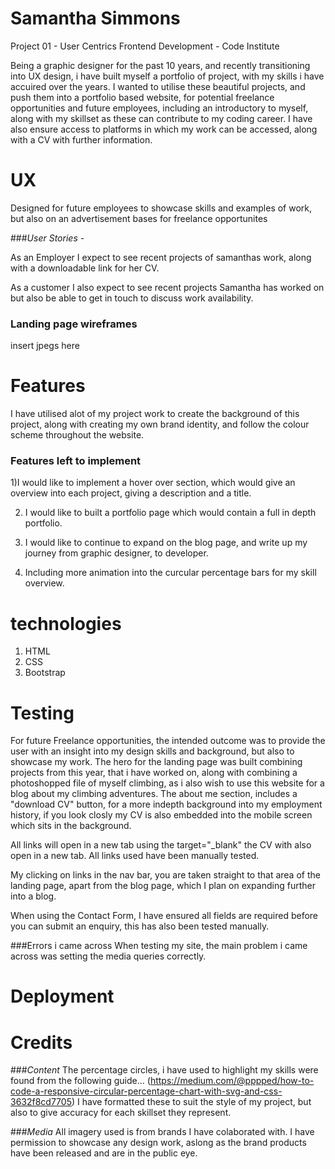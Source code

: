 
# Samantha Simmons

Project 01 - User Centrics Frontend Development - Code Institute

Being a graphic designer for the past 10 years, and recently transitioning into UX design, i have built myself a portfolio of project, with my skills i have accuired over the years. I wanted to utilise these beautiful projects, and push them into a portfolio based website, for potential freelance opportunities and future employees, including an introductory to myself, along with my skillset as these can contribute to my coding career. I have also ensure access to platforms in which my work can be accessed, along with a CV with further information.

# UX

Designed for future employees to showcase skills and examples of work, but also on an advertisement bases for freelance opportunites

###*User Stories -* 

As an Employer I expect to see recent projects of samanthas work, along with a downloadable link for her CV.

As a customer I also expect to see recent projects Samantha has worked on but also be able to get in touch to discuss work availability.

### Landing page wireframes
insert jpegs here

# Features
I have utilised alot of my project work to create the background of this project, along with creating my own brand identity, and follow the colour scheme throughout the website.

### Features left to implement
1)I would like to implement a hover over section, which would give an overview into each project, giving a description and a title.

2) I would like to built a portfolio page which would contain a full in depth portfolio.

3) I would like to continue to expand on the blog page, and write up my journey from graphic designer, to developer.

4) Including more animation into the curcular percentage bars for my skill overview.

# technologies
1. HTML
2. CSS
3. Bootstrap 

# Testing
For future Freelance opportunities, the intended outcome was to provide the user with an insight into my design skills and background, but also to showcase my work. The hero for the landing page was built combining projects from this year, that i have worked on, along with combining a photoshopped file of myself climbing, as i also wish to use this website for a blog about my climbing adventures.
The about me section, includes a "download CV" button, for a more indepth background into my employment history, if you look closly my CV is also embedded into the mobile screen which sits in the background.

All links will open in a new tab using the target="_blank" the CV with also open in a new tab. All links used have been manually tested.

My clicking on links in the nav bar, you are taken straight to that area of the landing page, apart from the blog page, which I plan on expanding further into a blog.

When using the Contact Form, I have ensured all fields are required before you can submit an enquiry, this has also been tested manually.

###Errors i came across
When testing my site, the main problem i came across was setting the media queries correctly.

# Deployment

# Credits

###*Content*
The percentage circles, i have used to highlight my skills were found from the following guide... 
(https://medium.com/@pppped/how-to-code-a-responsive-circular-percentage-chart-with-svg-and-css-3632f8cd7705) I have formatted these to suit the style of my project, but also to give accuracy for each skillset they represent.


###*Media*
All imagery used is from brands I have colaborated with. I have permission to showcase any design work, aslong as the brand products have been released and are in the public eye.

